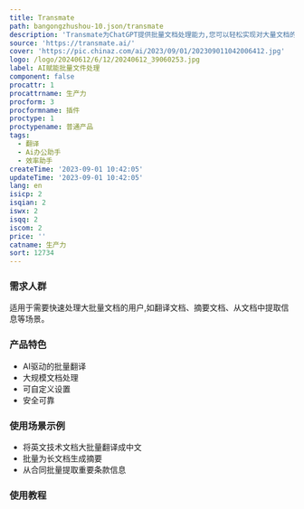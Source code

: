 ```yaml
---
title: Transmate
path: bangongzhushou-10.json/transmate
description: 'Transmate为ChatGPT提供批量文档处理能力,您可以轻松实现对大量文档的翻译、分析和转换。'
source: 'https://transmate.ai/'
cover: 'https://pic.chinaz.com/ai/2023/09/01/202309011042006412.jpg'
logo: /logo/20240612/6/12/20240612_39060253.jpg
label: AI赋能批量文件处理
component: false
procattr: 1
procattrname: 生产力
procform: 3
procformname: 插件
proctype: 1
proctypename: 普通产品
tags:
  - 翻译
  - Ai办公助手
  - 效率助手
createTime: '2023-09-01 10:42:05'
updateTime: '2023-09-01 10:42:05'
lang: en
isicp: 2
isqian: 2
iswx: 2
isqq: 2
iscom: 2
price: ''
catname: 生产力
sort: 12734
---
```




### 需求人群
适用于需要快速处理大批量文档的用户,如翻译文档、摘要文档、从文档中提取信息等场景。

### 产品特色
- AI驱动的批量翻译
- 大规模文档处理
- 可自定义设置
- 安全可靠

### 使用场景示例
- 将英文技术文档大批量翻译成中文
- 批量为长文档生成摘要
- 从合同批量提取重要条款信息

### 使用教程


  
